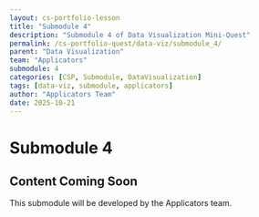 ```yaml
---
layout: cs-portfolio-lesson
title: "Submodule 4"
description: "Submodule 4 of Data Visualization Mini-Quest"
permalink: /cs-portfolio-quest/data-viz/submodule_4/
parent: "Data Visualization"
team: "Applicators"
submodule: 4
categories: [CSP, Submodule, DataVisualization]
tags: [data-viz, submodule, applicators]
author: "Applicators Team"
date: 2025-10-21
---
```


# Submodule 4

## Content Coming Soon
This submodule will be developed by the Applicators team.

